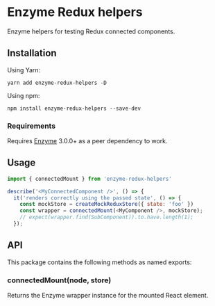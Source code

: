 # Enzyme Redux helpers
Enzyme helpers for testing Redux connected components.

## Installation

Using Yarn:

```
yarn add enzyme-redux-helpers -D
```

Using npm:

```
npm install enzyme-redux-helpers --save-dev
```

### Requirements
Requires [Enzyme](https://github.com/airbnb/enzyme) 3.0.0+ as a peer dependency to work.

## Usage

```js
import { connectedMount } from 'enzyme-redux-helpers'

describe('<MyConnectedComponent />', () => {
  it('renders correctly using the passed state', () => {
    const mockStore = createMockReduxStore({ state: 'foo' })
    const wrapper = connectedMount(<MyComponent />, mockStore);
    // expect(wrapper.find(SubComponent)).to.have.length(1);
  });
```

## API

This package contains the following methods as named exports:

### connectedMount(node, store)
Returns the Enzyme wrapper instance for the mounted React element.
